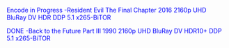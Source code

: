 
Encode in Progress -Resident Evil The Final Chapter 2016 2160p UHD BluRay DV HDR DDP 5.1 x265-BiTOR

DONE -Back to the Future Part III 1990 2160p UHD BluRay DV HDR10+ DDP 5.1 x265-BiTOR







<body text="blue">
  


